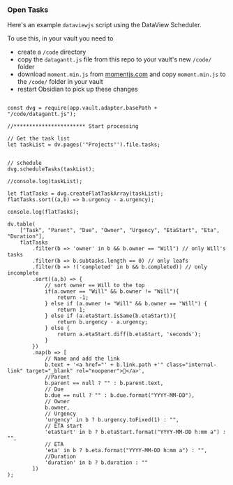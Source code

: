 
### Open Tasks

Here's an example `dataviewjs` script using the DataView Scheduler.

To use this, in your vault you need to
- create a `/code` directory
- copy the `datagantt.js` file from this repo to your vault's new `/code/` folder
- download `moment.min.js` from [momentjs.com](ttps://momentjs.com/) and copy `moment.min.js` to the `/code/` folder in your vault
- restart Obsidian to pick up these changes

```dataviewjs

const dvg = require(app.vault.adapter.basePath + "/code/datagantt.js");

//*********************** Start processing

// Get the task list
let taskList = dv.pages('"Projects"').file.tasks;


// schedule
dvg.scheduleTasks(taskList);

//console.log(taskList);

let flatTasks = dvg.createFlatTaskArray(taskList);
flatTasks.sort((a,b) => b.urgency - a.urgency);

console.log(flatTasks);

dv.table(
	["Task", "Parent", "Due", "Owner", "Urgency", "EtaStart", "Eta", "Duration"],
	flatTasks
		.filter(b => 'owner' in b && b.owner == "Will") // only Will's tasks
		.filter(b => b.subtasks.length == 0) // only leafs
		.filter(b => !('completed' in b && b.completed)) // only incomplete
		.sort((a,b) => {
			// sort owner == Will to the top
			if(a.owner == "Will" && b.owner != "Will"){
				return -1;
			} else if (a.owner != "Will" && b.owner == "Will") {
				return 1;
			} else if (a.etaStart.isSame(b.etaStart)){
				return b.urgency - a.urgency;
			} else {
				return a.etaStart.diff(b.etaStart, 'seconds');
			}
		})
		.map(b => [
			// Name and add the link
			b.text + '<a href="' + b.link.path +'" class="internal-link" target="_blank" rel="noopener">🔗</a>',
			//Parent
			b.parent == null ? "" : b.parent.text,
			// Due
			b.due == null ? "" : b.due.format("YYYY-MM-DD"),
			// Owner
			b.owner,
			// Urgency
			'urgency' in b ? b.urgency.toFixed(1) : "",
			// ETA start
			'etaStart' in b ? b.etaStart.format("YYYY-MM-DD h:mm a") : "",
			// ETA
			'eta' in b ? b.eta.format("YYYY-MM-DD h:mm a") : "",
			//Duration
			'duration' in b ? b.duration : ""
		])
);


```

